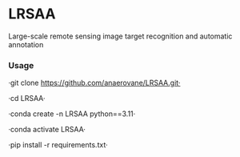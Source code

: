 # LRSAA
Large-scale remote sensing image target recognition and automatic annotation

### Usage

·git clone https://github.com/anaerovane/LRSAA.git·

·cd LRSAA·

·conda create -n LRSAA python==3.11·

·conda activate LRSAA·

·pip install -r requirements.txt·
